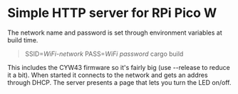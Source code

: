 # Simple HTTP server for RPi Pico W

The network name and password is set through environment variables at build time.
> SSID=*WiFi-network* PASS=*WiFi password* cargo build 

This includes the CYW43 firmware so it's fairly big (use --release to reduce it a bit).
When started it connects to the network and gets an addres through DHCP.
The server presents a page that lets you turn the LED on/off.

